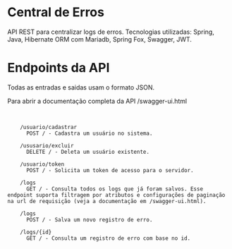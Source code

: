 # Central de Erros
API REST para centralizar logs de erros. 
Tecnologias utilizadas: Spring, Java, Hibernate ORM com Mariadb, Spring Fox, Swagger, JWT.

# Endpoints da API
<p>Todas as entradas e saidas usam o formato JSON.</p>
<p>Para abrir a documentação completa da API /swagger-ui.html</p>

<pre>
  <code>
  
    /usuario/cadastrar
      POST / - Cadastra um usuário no sistema.

    /ususario/excluir
      DELETE / - Deleta um usuário existente.
  
    /usuario/token
      POST / - Solicita um token de acesso para o servidor.

    /logs
      GET / - Consulta todos os logs que já foram salvos. Esse endpoint suporta filtragem por atributos e configurações de paginação na url de requisição (veja a documentação em /swagger-ui.html).

    /logs
      POST / - Salva um novo registro de erro.
  
    /logs/{id}
      GET / - Consulta um registro de erro com base no id.
  
  </code>
</pre>


